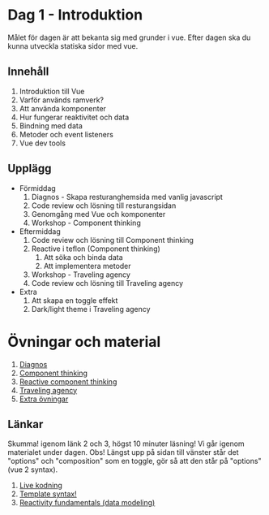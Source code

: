 # Dag 1 - Introduktion

Målet för dagen är att bekanta sig med grunder i vue. Efter dagen ska du kunna utveckla statiska sidor med vue.

## Innehåll
1. Introduktion till Vue
2. Varför används ramverk?
3. Att använda komponenter
4. Hur fungerar reaktivitet och data
5. Bindning med data
6. Metoder och event listeners
7. Vue dev tools


## Upplägg
* Förmiddag
   1. Diagnos - Skapa resturanghemsida med vanlig javascript
   2. Code review och lösning till resturangsidan
   3. Genomgång med Vue och komponenter
   4. Workshop - Component thinking
* Eftermiddag
   1. Code review och lösning till Component thinking
   2. Reactive i teflon (Component thinking)
      1. Att söka och binda data
      2. Att implementera metoder
   3. Workshop - Traveling agency
   4. Code review och lösning till Traveling agency
* Extra
  1. Att skapa en toggle effekt
  2. Dark/light theme i Traveling agency 


# Övningar och material
1. [Diagnos](exercise/test.md)
2. [Component thinking](exercise/component-thinking.md)
3. [Reactive component thinking](exercise/rct-component-thinking.md)
4. [Traveling agency](exercise/data-traveling-agency.md)
5. [Extra övningar](exercise/extra.md)


## Länkar
Skumma! igenom länk 2 och 3, högst 10 minuter läsning! Vi går igenom materialet under dagen.
Obs! Längst upp på sidan till vänster står det "options" och "composition" som en toggle, gör så att den står på "options" (vue 2 syntax).
1. [Live kodning](live-coding/)
2. [Template syntax!](https://vuejs.org/guide/essentials/template-syntax.html#directives)
3. [Reactivity fundamentals (data modeling)](https://vuejs.org/guide/essentials/reactivity-fundamentals.html)